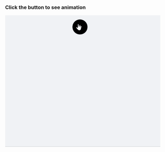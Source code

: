 ### Click the button to see animation

![Menu Interaction](https://raw.githubusercontent.com/diosvo/Angular-UI/master/src/assets/images/github/menu.gif)

